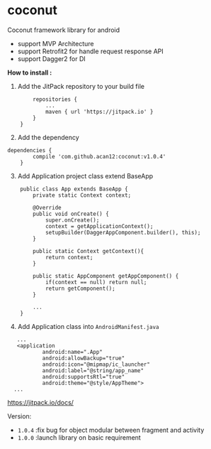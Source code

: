 # coconut
Coconut framework library for android 
- support MVP Architecture
- support Retrofit2 for handle request response API
- support Dagger2 for DI

**How to install :**
1. Add the JitPack repository to your build file
```allprojects {
   		repositories {
   			...
   			maven { url 'https://jitpack.io' }
   		}
   	}
```

2. Add the dependency
```
dependencies {
		compile 'com.github.acan12:coconut:v1.0.4'
	}
```

3. Add Application project class extend BaseApp
```
    public class App extends BaseApp {
        private static Context context;
    
        @Override
        public void onCreate() {
            super.onCreate();
            context = getApplicationContext();
            setupBuilder(DaggerAppComponent.builder(), this);
        }
    
        public static Context getContext(){
            return context;
        }
    
        public static AppComponent getAppComponent() {
            if(context == null) return null;
            return getComponent();
        }
    
        ...
    }

```

4. Add Application class into `AndroidManifest.java`

```
   ...
   <application
           android:name=".App"
           android:allowBackup="true"
           android:icon="@mipmap/ic_launcher"
           android:label="@string/app_name"
           android:supportsRtl="true"
           android:theme="@style/AppTheme">
  ...         

```


https://jitpack.io/docs/

Version:
- `1.0.4` :fix bug for object modular between fragment and activity
- `1.0.0` :launch library on basic requirement


